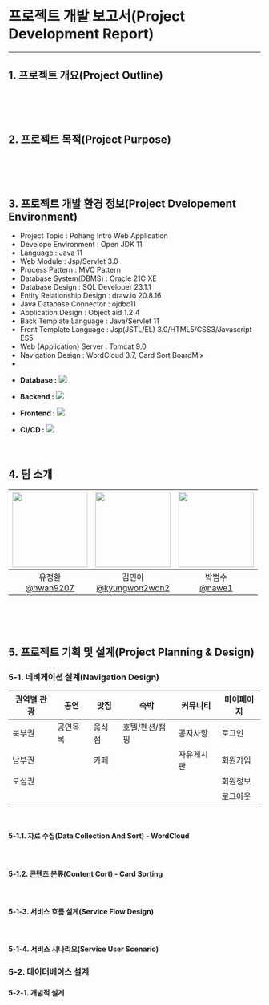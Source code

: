 # 프로젝트 개발 보고서(Project Development Report)
-----------------------------------------------
## 1. 프로젝트 개요(Project Outline)

	
    
<br><br><br>

## 2. 프로젝트 목적(Project Purpose)
    

<br><br><br>

## 3. 프로젝트 개발 환경 정보(Project Dvelopement Environment)

- Project Topic : Pohang Intro Web Application
- Develope Environment : Open JDK 11
- Language : Java 11
- Web Module : Jsp/Servlet 3.0
- Process Pattern : MVC Pattern
- Database System(DBMS) : Oracle 21C XE
- Database Design : SQL Developer 23.1.1
- Entity Relationship Design : draw.io 20.8.16
- Java Database Connector : ojdbc11
- Application Design : Object aid 1.2.4
- Back Template Language : Java/Servlet 11
- Front Template Language : Jsp(JSTL/EL) 3.0/HTML5/CSS3/Javascript ES5
- Web (Application) Server : Tomcat 9.0
- Navigation Design : WordCloud 3.7, Card Sort BoardMix
- 
* **Database :** <img src="https://img.shields.io/badge/mariaDB-003545?style=for-the-badge&logo=mariaDB&logoColor=white"/>
  
* **Backend :**  <img src="https://img.shields.io/badge/oracle-F80000?style=for-the-badge&logo=oracle&logoColor=white"/>
  
* **Frontend :** <img src="https://img.shields.io/badge/javascript-F7DF1E?style=for-the-badge&logo=javascript&logoColor=black"/><br/>
  
* **CI/CD :** <img src="https://img.shields.io/badge/github-181717?style=for-the-badge&logo=github&logoColor=white"> 
<br><br><br>

## 4. 팀 소개
<center>

|<img src="https://avatars.githubusercontent.com/u/160584145?v=4" width="150" height="150"/>|<img src="https://avatars.githubusercontent.com/u/110553201?v=4" width="150" height="150"/>|<img src="https://avatars.githubusercontent.com/u/161221357?v=4" width="150" height="150"/>
|:-:|:-:|:-:|
|유정환<br/>[@hwan9207](https://github.com/hwan9207)|김민아<br/>[@kyungwon2won2](https://github.com/kyungwon2won2)|박범수<br/>[@nawe1](https://github.com/nawe1)|

</center>

<br><br><br>


## 5. 프로젝트 기획 및 설계(Project Planning & Design)

### 5-1. 네비게이션 설계(Navigation Design)

| 권역별 관광 | 공연  | 맛집  | 숙박 | 커뮤니티 | 마이페이지 |
|------------|-----  |------ |-----|---------|------------|
| 북부권    | 공연목록 | 음식점|호텔/펜션/캠핑 | 공지사항    |로그인
| 남부권    |         | 카페  |               | 자유게시판 | 회원가입  
| 도심권    |         |       |              |            | 회원정보
|           |         |      |               |            | 로그아웃       
<br>

#### 5-1.1. 자료 수집(Data Collection And Sort) - WordCloud


<br>

#### 5-1.2. 콘텐츠 분류(Content Cort) - Card Sorting

<br>

#### 5-1-3. 서비스 흐름 설계(Service Flow Design)


<br>

#### 5-1-4. 서비스 시나리오(Service User Scenario)



### 5-2. 데이터베이스 설계


#### 5-2-1. 개념적 설계
<br>
